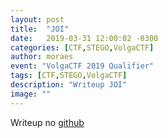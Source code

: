 ```yaml
---
layout: post
title:  "JOI"
date:   2019-03-31 12:00:02 -0300
categories: [CTF,STEGO,VolgaCTF]
author: moraes
event: "VolgaCTF 2019 Qualifier"
tags: [CTF,STEGO,VolgaCTF]
description: "Writeup JOI"
image: ""
---
```


Writeup no [github](https://github.com/fernandormoraes/write-ups/blob/master/volgactf-2019/joi.md)